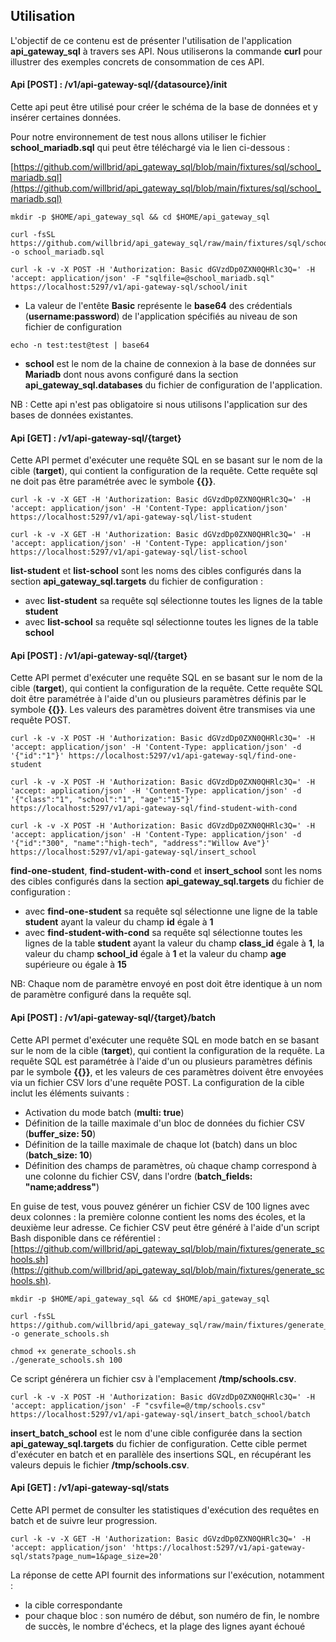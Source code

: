 ## Utilisation

L'objectif de ce contenu est de présenter l'utilisation de l'application **api_gateway_sql** à travers ses API. Nous utiliserons la commande **curl** pour illustrer des exemples concrets de consommation de ces API.

#### Api [POST] : /v1/api-gateway-sql/{datasource}/init

Cette api peut être utilisé pour créer le schéma de la base de données et y insérer certaines données.

Pour notre environnement de test nous allons utiliser le fichier **school_mariadb.sql** qui peut être téléchargé via le lien ci-dessous : 

[https://github.com/willbrid/api_gateway_sql/blob/main/fixtures/sql/school_mariadb.sql](https://github.com/willbrid/api_gateway_sql/blob/main/fixtures/sql/school_mariadb.sql)

```
mkdir -p $HOME/api_gateway_sql && cd $HOME/api_gateway_sql
```

```
curl -fsSL https://github.com/willbrid/api_gateway_sql/raw/main/fixtures/sql/school_mariadb.sql -o school_mariadb.sql
```

```
curl -k -v -X POST -H 'Authorization: Basic dGVzdDp0ZXN0QHRlc3Q=' -H 'accept: application/json' -F "sqlfile=@school_mariadb.sql" https://localhost:5297/v1/api-gateway-sql/school/init
```

- La valeur de l'entête **Basic** représente le **base64** des crédentials (**username:password**) de l'application spécifiés au niveau de son fichier de configuration

```
echo -n test:test@test | base64
```

- **school** est le nom de la chaine de connexion à la base de données sur **Mariadb** dont nous avons configuré dans la section **api_gateway_sql.databases** du fichier de configuration de l'application.

NB : Cette api n'est pas obligatoire si nous utilisons l'application sur des bases de données existantes.

#### Api [GET] : /v1/api-gateway-sql/{target}

Cette API permet d'exécuter une requête SQL en se basant sur le nom de la cible (**target**), qui contient la configuration de la requête. Cette requête sql ne doit pas être paramétrée avec le symbole **{{}}**.

```
curl -k -v -X GET -H 'Authorization: Basic dGVzdDp0ZXN0QHRlc3Q=' -H 'accept: application/json' -H 'Content-Type: application/json' https://localhost:5297/v1/api-gateway-sql/list-student
```

```
curl -k -v -X GET -H 'Authorization: Basic dGVzdDp0ZXN0QHRlc3Q=' -H 'accept: application/json' -H 'Content-Type: application/json' https://localhost:5297/v1/api-gateway-sql/list-school
```

**list-student** et **list-school** sont les noms des cibles configurés dans la section **api_gateway_sql.targets** du fichier de configuration :
- avec **list-student** sa requête sql sélectionne toutes les lignes de la table **student**
- avec **list-school** sa requête sql sélectionne toutes les lignes de la table **school**

#### Api [POST] : /v1/api-gateway-sql/{target}

Cette API permet d'exécuter une requête SQL en se basant sur le nom de la cible (**target**), qui contient la configuration de la requête. Cette requête SQL doit être paramétrée à l'aide d'un ou plusieurs paramètres définis par le symbole **{{}}**. Les valeurs des paramètres doivent être transmises via une requête POST.

```
curl -k -v -X POST -H 'Authorization: Basic dGVzdDp0ZXN0QHRlc3Q=' -H 'accept: application/json' -H 'Content-Type: application/json' -d '{"id":"1"}' https://localhost:5297/v1/api-gateway-sql/find-one-student
```

```
curl -k -v -X POST -H 'Authorization: Basic dGVzdDp0ZXN0QHRlc3Q=' -H 'accept: application/json' -H 'Content-Type: application/json' -d '{"class":"1", "school":"1", "age":"15"}' https://localhost:5297/v1/api-gateway-sql/find-student-with-cond
```

```
curl -k -v -X POST -H 'Authorization: Basic dGVzdDp0ZXN0QHRlc3Q=' -H 'accept: application/json' -H 'Content-Type: application/json' -d '{"id":"300", "name":"high-tech", "address":"Willow Ave"}' https://localhost:5297/v1/api-gateway-sql/insert_school
```

**find-one-student**, **find-student-with-cond** et **insert_school** sont les noms des cibles configurés dans la section **api_gateway_sql.targets** du fichier de configuration :
- avec **find-one-student** sa requête sql sélectionne une ligne de la table **student** ayant la valeur du champ **id** égale à **1**
- avec **find-student-with-cond** sa requête sql sélectionne toutes les lignes de la table **student** ayant la valeur du champ **class_id** égale à **1**, la valeur du champ **school_id** égale à **1** et la valeur du champ **age** supérieure ou égale à **15**

NB: Chaque nom de paramètre envoyé en post doit être identique à un nom de paramètre configuré dans la requête sql.

#### Api [POST] : /v1/api-gateway-sql/{target}/batch

Cette API permet d'exécuter une requête SQL en mode batch en se basant sur le nom de la cible (**target**), qui contient la configuration de la requête. La requête SQL est paramétrée à l'aide d'un ou plusieurs paramètres définis par le symbole **{{}}**, et les valeurs de ces paramètres doivent être envoyées via un fichier CSV lors d'une requête POST. La configuration de la cible inclut les éléments suivants :
- Activation du mode batch (**multi: true**)
- Définition de la taille maximale d'un bloc de données du fichier CSV (**buffer_size: 50**)
- Définition de la taille maximale de chaque lot (batch) dans un bloc (**batch_size: 10**)
- Définition des champs de paramètres, où chaque champ correspond à une colonne du fichier CSV, dans l'ordre (**batch_fields: "name;address"**)

En guise de test, vous pouvez générer un fichier CSV de 100 lignes avec deux colonnes : la première colonne contient les noms des écoles, et la deuxième leur adresse. Ce fichier CSV peut être généré à l'aide d'un script Bash disponible dans ce référentiel : [https://github.com/willbrid/api_gateway_sql/blob/main/fixtures/generate_schools.sh](https://github.com/willbrid/api_gateway_sql/blob/main/fixtures/generate_schools.sh).

```
mkdir -p $HOME/api_gateway_sql && cd $HOME/api_gateway_sql
```

```
curl -fsSL https://github.com/willbrid/api_gateway_sql/raw/main/fixtures/generate_schools.sh -o generate_schools.sh
```

```
chmod +x generate_schools.sh
./generate_schools.sh 100
```

Ce script générera un fichier csv à l'emplacement **/tmp/schools.csv**.

```
curl -k -v -X POST -H 'Authorization: Basic dGVzdDp0ZXN0QHRlc3Q=' -H 'accept: application/json' -F "csvfile=@/tmp/schools.csv" https://localhost:5297/v1/api-gateway-sql/insert_batch_school/batch
```

**insert_batch_school** est le nom d'une cible configurée dans la section **api_gateway_sql.targets** du fichier de configuration. Cette cible permet d'exécuter en batch et en parallèle des insertions SQL, en récupérant les valeurs depuis le fichier **/tmp/schools.csv**.

#### Api [GET] : /v1/api-gateway-sql/stats

Cette API permet de consulter les statistiques d'exécution des requêtes en batch et de suivre leur progression.

```
curl -k -v -X GET -H 'Authorization: Basic dGVzdDp0ZXN0QHRlc3Q=' -H 'accept: application/json' 'https://localhost:5297/v1/api-gateway-sql/stats?page_num=1&page_size=20'
```

La réponse de cette API fournit des informations sur l'exécution, notamment :
- la cible correspondante
- pour chaque bloc : son numéro de début, son numéro de fin, le nombre de succès, le nombre d'échecs, et la plage des lignes ayant échoué